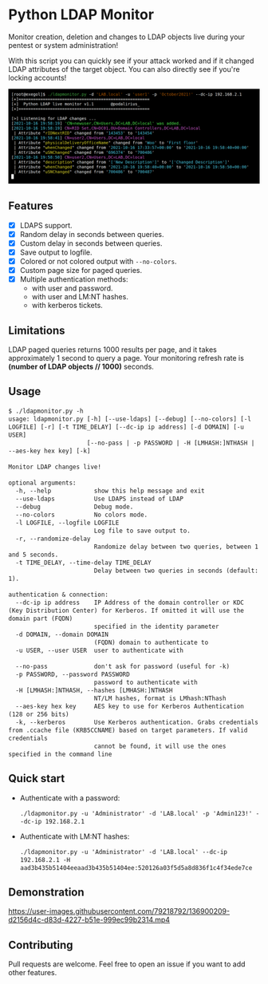 # Python LDAP Monitor

Monitor creation, deletion and changes to LDAP objects live during your pentest or system administration!

With this script you can quickly see if your attack worked and if it changed LDAP attributes of the target object. You can also directly see if you're locking accounts!

![](./imgs/example.png)

## Features

 - [x] LDAPS support.
 - [x] Random delay in seconds between queries.
 - [x] Custom delay in seconds between queries.
 - [x] Save output to logfile.
 - [x] Colored or not colored output with `--no-colors`.
 - [x] Custom page size for paged queries.
 - [x] Multiple authentication methods:
   - with user and password.
   - with user and LM:NT hashes.
   - with kerberos tickets.

## Limitations

LDAP paged queries returns 1000 results per page, and it takes approximately 1 second to query a page. Your monitoring refresh rate is **(number of LDAP objects // 1000)** seconds.

## Usage

```
$ ./ldapmonitor.py -h
usage: ldapmonitor.py [-h] [--use-ldaps] [--debug] [--no-colors] [-l LOGFILE] [-r] [-t TIME_DELAY] [--dc-ip ip address] [-d DOMAIN] [-u USER]
                      [--no-pass | -p PASSWORD | -H [LMHASH:]NTHASH | --aes-key hex key] [-k]

Monitor LDAP changes live!

optional arguments:
  -h, --help            show this help message and exit
  --use-ldaps           Use LDAPS instead of LDAP
  --debug               Debug mode.
  --no-colors           No colors mode.
  -l LOGFILE, --logfile LOGFILE
                        Log file to save output to.
  -r, --randomize-delay
                        Randomize delay between two queries, between 1 and 5 seconds.
  -t TIME_DELAY, --time-delay TIME_DELAY
                        Delay between two queries in seconds (default: 1).

authentication & connection:
  --dc-ip ip address    IP Address of the domain controller or KDC (Key Distribution Center) for Kerberos. If omitted it will use the domain part (FQDN)
                        specified in the identity parameter
  -d DOMAIN, --domain DOMAIN
                        (FQDN) domain to authenticate to
  -u USER, --user USER  user to authenticate with

  --no-pass             don't ask for password (useful for -k)
  -p PASSWORD, --password PASSWORD
                        password to authenticate with
  -H [LMHASH:]NTHASH, --hashes [LMHASH:]NTHASH
                        NT/LM hashes, format is LMhash:NThash
  --aes-key hex key     AES key to use for Kerberos Authentication (128 or 256 bits)
  -k, --kerberos        Use Kerberos authentication. Grabs credentials from .ccache file (KRB5CCNAME) based on target parameters. If valid credentials
                        cannot be found, it will use the ones specified in the command line
```

## Quick start

 - Authenticate with a password:

    ```
    ./ldapmonitor.py -u 'Administrator' -d 'LAB.local' -p 'Admin123!' --dc-ip 192.168.2.1
    ```

 - Authenticate with LM:NT hashes:

    ```
    ./ldapmonitor.py -u 'Administrator' -d 'LAB.local' --dc-ip 192.168.2.1 -H aad3b435b51404eeaad3b435b51404ee:520126a03f5d5a8d836f1c4f34ede7ce
    ```

## Demonstration

https://user-images.githubusercontent.com/79218792/136900209-d2156d4c-d83d-4227-b51e-999ec99b2314.mp4

## Contributing

Pull requests are welcome. Feel free to open an issue if you want to add other features.

